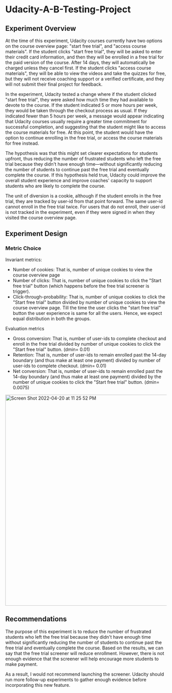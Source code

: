 # Udacity-A-B-Testing-Project

## Experiment Overview
At the time of this experiment, Udacity courses currently have two options on the course overview page: "start free trial", and "access course materials". If the student clicks "start free trial", they will be asked to enter their credit card information, and then they will be enrolled in a free trial for the paid version of the course. After 14 days, they will automatically be charged unless they cancel first. If the student clicks "access course materials", they will be able to view the videos and take the quizzes for free, but they will not receive coaching support or a verified certificate, and they will not submit their final project for feedback.

In the experiment, Udacity tested a change where if the student clicked "start free trial", they were asked how much time they had available to devote to the course. If the student indicated 5 or more hours per week, they would be taken through the checkout process as usual. If they indicated fewer than 5 hours per week, a message would appear indicating that Udacity courses usually require a greater time commitment for successful completion, and suggesting that the student might like to access the course materials for free. At this point, the student would have the option to continue enrolling in the free trial, or access the course materials for free instead.

The hypothesis was that this might set clearer expectations for students upfront, thus reducing the number of frustrated students who left the free trial because they didn't have enough time—without significantly reducing the number of students to continue past the free trial and eventually complete the course. If this hypothesis held true, Udacity could improve the overall student experience and improve coaches' capacity to support students who are likely to complete the course.

The unit of diversion is a cookie, although if the student enrolls in the free trial, they are tracked by user-id from that point forward. The same user-id cannot enroll in the free trial twice. For users that do not enroll, their user-id is not tracked in the experiment, even if they were signed in when they visited the course overview page.

## Experiment Design
###  Metric Choice
Invariant metrics:
- Number of cookies: That is, number of unique cookies to view the course overview page
- Number of clicks: That is, number of unique cookies to click the "Start free trial" button (which happens before the free trial screener is trigger).
- Click-through-probability: That is, number of unique cookies to click the "Start free trial" button divided by number of unique cookies to view the course overview page. Till the time the user clicks the "start free trial" button the user experience is same for all the users. Hence, we expect equal distribution in both the groups.

Evaluation metrics
- Gross conversion: That is, number of user-ids to complete checkout and enroll in the free trial divided by number of unique cookies to click the "Start free trial" button. (dmin= 0.01)
- Retention: That is, number of user-ids to remain enrolled past the 14-day boundary (and thus make at least one payment) divided by number of user-ids to complete checkout. (dmin= 0.01)
- Net conversion: That is, number of user-ids to remain enrolled past the 14-day boundary (and thus make at least one payment) divided by the number of unique cookies to click the "Start free trial" button. (dmin= 0.0075)

<img width="658" alt="Screen Shot 2022-04-20 at 11 25 52 PM" src="https://user-images.githubusercontent.com/77939423/164372074-8e702b08-450f-4827-83d4-cd69a5286207.png">

## Recommendations
The purpose of this experiment is to reduce the number of frustrated students who left the free trial because they didn't have enough time without significantly reducing the number of students to continue past the free trial and eventually complete the course. Based on the results, we can say that the free trial screener will reduce enrollment. However, there is not enough evidence that the screener will help encourage more students to make payment.

As a result, I would not recommend launching the screener. Udacity should run more follow-up experiments to gather enough evidence before incorporating this new feature.
